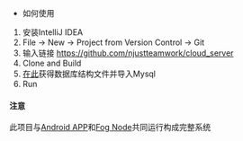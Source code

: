+   如何使用

1. 安装IntelliJ IDEA
2. File -> New -> Project from Version Control -> Git
3. 输入链接 https://github.com/njustteamwork/cloud_server
4. Clone and Build
5. [在此](https://github.com/njustteamwork/mysql_structure)获得数据库结构文件并导入Mysql
6. Run

#### 注意

此项目与[Android APP](https://github.com/njustteamwork/teamproject_app)和[Fog Node](https://github.com/njustteamwork/fog_node)共同运行构成完整系统